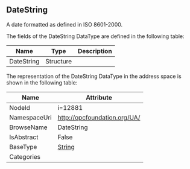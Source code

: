 <!-- datatype -->
## DateString
A date formatted as defined in ISO 8601-2000.  
<!-- end of description -->
The fields of the DateString DataType are defined in the following table:  

|Name|Type|Description|
|---|---|---|
|DateString|Structure||

The representation of the DateString DataType in the address space is shown in the following table:  

|Name|Attribute|
|---|---|
|NodeId|i=12881|
|NamespaceUri|http://opcfoundation.org/UA/|
|BrowseName|DateString|
|IsAbstract|False|
|BaseType|[String](../../DataTypes/String/readme.md)|
|Categories||

